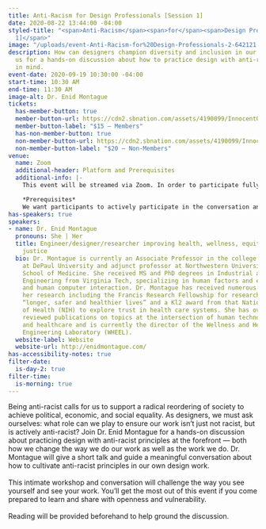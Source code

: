 ```yaml
---
title: Anti-Racism for Design Professionals [Session 1]
date: 2020-08-22 13:44:00 -04:00
styled-title: "<span>Anti-Racism</span><span>for</span><span>Design Professionals</span>[<span>Session
  1]</span>"
image: "/uploads/event-Anti-Racism-for%20Design-Professionals-2-642121.png"
description: How can designers champion diversity and inclusion in our work? Join
  us for a hands-on discussion about how to practice design with anti-racist principles
  in mind.
event-date: 2020-09-19 10:30:00 -04:00
start-time: 10:30 AM
end-time: 11:30 AM
image-alt: Dr. Enid Montague
tickets:
  has-member-button: true
  member-button-url: https://cdn2.sbnation.com/assets/4190099/InnocentOddballBeaver.gif
  member-button-label: "$15 — Members"
  has-non-member-button: true
  non-member-button-url: https://cdn2.sbnation.com/assets/4190099/InnocentOddballBeaver.gif
  non-member-button-label: "$20 — Non-Members"
venue:
  name: Zoom
  additional-header: Platform and Prerequisites
  additional-info: |-
    This event will be streamed via Zoom. In order to participate fully, attendees should plan to join on the Zoom app via their computer, tablet, or mobile device with enough bandwidth to support viewing video. In order to ensure only those who have registered for the event are able to attend — and to create space for intimate conversations — only those whose display name fully matches the name on our registration list will be admitted from the waiting room. You can find more about joining our virtual events, including how to connect, directions to troubleshoot, and information about our refund policy in our [FAQ](/faqs/).

    *Prerequisites*
    We want participants to actively participate in the conversation and come in wanting to think, reflect, and share. Please be sure to read the above pre-reading. While not required, we strongly encourage participants to attend with their video “on” in order to create a more intimate space for conversation.
has-speakers: true
speakers:
- name: Dr. Enid Montague
  pronouns: She | Her
  title: Engineer/designer/researcher improving health, wellness, equity and social
    justice
  bio: Dr. Montague is currently an Associate Professor in the college of computing
    at DePaul University and adjunct professor at Northwestern University’s Feinberg
    School of Medicine. She received MS and PhD degrees in Industrial and Systems
    Engineering from Virginia Tech, specializing in human factors and ergonomics engineering
    and human computer interaction. Dr. Montague has received numerous awards for
    her research including the Francis Research Fellowship for research that emphasizes
    “longer, safer and healthier lives” and a Kl2 award from that National Institutes
    of Health (NIH) to explore trust in health care systems. She has over 100 peer
    reviewed publications on topics at the intersection of human technology interaction
    and healthcare and is currently the director of the Wellness and Health Enhancement
    Engineering Laboratory (WHEEL).
  website-label: Website
  website-url: http://enidmontague.com/
has-accessibility-notes: true
filter-date:
  is-day-2: true
filter-time:
  is-morning: true
---
```


Being anti-racist calls for us to support a radical reordering of society to achieve political, economic, and social equality. As designers, we must ask ourselves: what role can we play to ensure our work isn’t just not racist, but is actively anti-racist? Join Dr. Enid Montague for a hands-on discussion about practicing design with anti-racist principles at the forefront — both how we change the way we do our work as well as the work we do. Dr. Montague will give a short talk and guide a meaningful conversation about how to cultivate anti-racist principles in our own design work. \
\
This intimate workshop and conversation will challenge the way you see yourself and see your work. You’ll get the most out of this event if you come prepared to learn and share with openness and vulnerability.\
\
Reading will be provided beforehand to help ground the discussion.